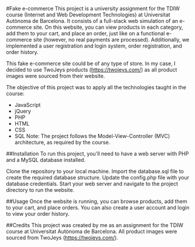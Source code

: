#Fake e-commerce
This project is a university assignment for the TDIW course (Internet and Web Development Technologies) at Universitat Autònoma de Barcelona. It consists of a full-stack web simulation of an e-commerce site. On this website, you can view products in each category, add them to your cart, and place an order, just like on a functional e-commerce site (however, no real payments are processed). Additionally, we implemented a user registration and login system, order registration, and order history.

This fake e-commerce site could be of any type of store. In my case, I decided to use TwoJeys products (https://twojeys.com/) as all product images were sourced from their website.

The objective of this project was to apply all the technologies taught in the course:
- JavaScript
- jQuery
- PHP
- HTML
- CSS
- SQL
Note: The project follows the Model-View-Controller (MVC) architecture, as required by the course.

##Installation
To run this project, you'll need to have a web server with PHP and a MySQL database installed.

Clone the repository to your local machine.
Import the database.sql file to create the required database structure.
Update the config.php file with your database credentials.
Start your web server and navigate to the project directory to run the website.

##Usage
Once the website is running, you can browse products, add them to your cart, and place orders. You can also create a user account and login to view your order history.

##Credits
This project was created by me as an assignment for the TDIW course at Universitat Autònoma de Barcelona. All product images were sourced from TwoJeys (https://twojeys.com/).
